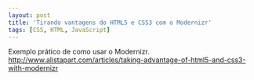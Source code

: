 ```yaml
---
layout: post
title: 'Tirando vantagens do HTML5 e CSS3 com o Modernizr'
tags: [CSS, HTML, JavaScript]
---
```


Exemplo prático de como usar o Modernizr.<br>
<http://www.alistapart.com/articles/taking-advantage-of-html5-and-css3-with-modernizr>
